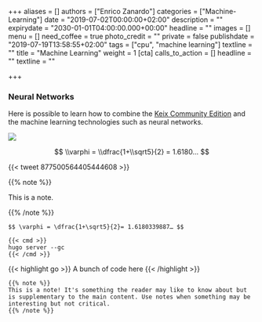 +++
aliases = []
authors = ["Enrico Zanardo"]
categories = ["Machine-Learning"]
date = "2019-07-02T00:00:00+02:00"
description = ""
expirydate = "2030-01-01T04:00:00.000+00:00"
headline = ""
images = []
menu = []
need_coffee = true
photo_credit = ""
private = false
publishdate = "2019-07-19T13:58:55+02:00"
tags = ["cpu", "machine learning"]
textline = ""
title = "Machine Learning"
weight = 1
[cta]
calls_to_action = []
headline = ""
textline = ""

+++
### Neural Networks

Here is possible to learn how to combine the [Keix Community Edition](http://keix.com) and the machine learning technologies such as neural networks.

![](/uploads/kall.png)

$$ \\varphi = \\dfrac{1+\\sqrt5}{2} = 1.6180... $$

  
 {{< tweet 877500564405444608 >}}

{{% note %}}

This is a note.

{{% /note %}}

    $$ \varphi = \dfrac{1+\sqrt5}{2}= 1.6180339887… $$
    
    {{< cmd >}}
    hugo server --gc
    {{< /cmd >}}

{{< highlight go >}} A bunch of code here {{< /highlight >}}

    {{% note %}}
    This is a note! It's something the reader may like to know about but is supplementary to the main content. Use notes when something may be interesting but not critical.
    {{% /note %}}